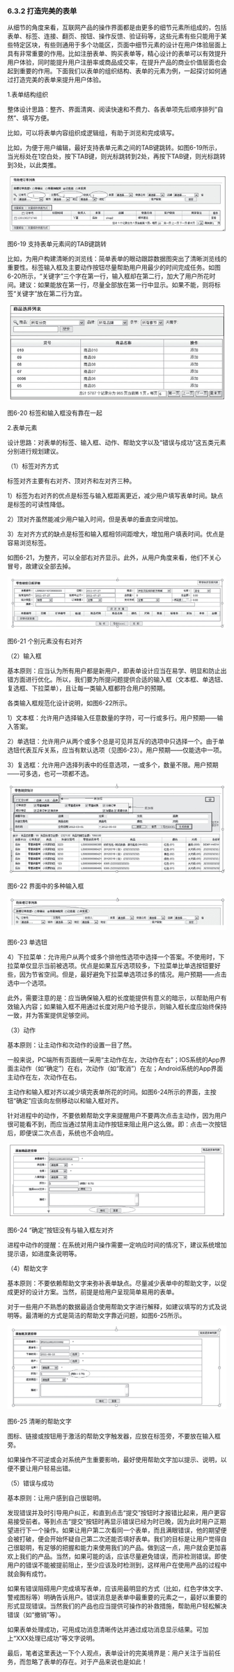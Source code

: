 ### 6.3.2 打造完美的表单

从细节的角度来看，互联网产品的操作界面都是由更多的细节元素所组成的，包括表单、标签、连接、翻页、按钮、操作反馈、验证码等，这些元素有些只能用于某些特定区块，有些则通用于多个功能区，页面中细节元素的设计在用户体验层面上具有非常重要的作用。比如注册表单、购买表单等，精心设计的表单可以有效提升用户体验，同时能提升用户注册率或商品成交率，在提升产品的商业价值层面也会起到重要的作用。下面我们以表单的组织结构、表单的元素为例，一起探讨如何通过打造完美的表单来提升用户体验。

1.表单结构组织

整体设计思路：整齐、界面清爽、阅读快速和不费力、各表单项先后顺序排列“自然”、填写方便。

比如，可以将表单内容组织成逻辑组，有助于浏览和完成填写。

比如，为便于用户编辑，最好支持表单元素之间的TAB键跳转。如图6-19所示，当光标处在1空白处，按下TAB键，则光标跳转到2处，再按下TAB键，则光标跳转到3处，以此类推。

![](images/image01499_jpeg)

图6-19 支持表单元素间的TAB键跳转

比如，为用户构建清晰的浏览线：简单表单的眼动跟踪数据图突出了清晰浏览线的重要性。标签输入框及主要动作按钮尽量帮助用户用最少的时间完成任务。如图6-20所示，“关键字”三个字在第一行，输入框却在第二行，加大了用户所花时间。建议：如果能放在第一行，尽量全部放在第一行中显示。如果不能，则将标签“关键字”放在第二行为宜。

![](images/image01500_jpeg)

图6-20 标签和输入框没有靠在一起

2.表单元素

设计思路：对表单的标签、输入框、动作、帮助文字以及“错误与成功”这五类元素分别进行规划建议。

（1）标签对齐方式

标签对齐主要有右对齐、顶对齐和左对齐三种。

1）标签为右对齐的优点是标签与输入框距离更近，减少用户填写表单时间。缺点是标签的可读性降低。

2）顶对齐虽然能减少用户输入时间，但是表单的垂直空间增加。

3）左对齐方式的缺点是标签和输入框相邻间距增大，增加用户填表时间。优点是容易浏览标签。

如图6-21，为整齐，可以全部右对齐显示。此外，从用户角度来看，他们不关心冒号，故建议全部去掉。

![](images/image01501_jpeg)

图6-21 个别元素没有右对齐

（2）输入框

基本原则：应当认为所有用户都是新用户，即表单设计应当在易学、明显和防止出错方面进行优化。所以，我们要为所提问题提供合适的输入框（文本框、单选钮、复选框、下拉菜单），且让每一类输入框都符合用户的预期。

各类输入框规范化设计说明，如图6-22所示。

1）文本框：允许用户选择输入任意数量的字符，可一行或多行。用户预期——输入答案。

2）单选钮：允许用户从两个或多个总是可见并互斥的选项中只选择一个。由于单选钮代表互斥关系，应当有默认选项（见图6-23）。用户预期——仅能选中一项。

3）复选框：允许用户选择列表中的任意选项，一或多个，数量不限。用户预期——可多选，也可一项都不选。

![](images/image01502_jpeg)

图6-22 界面中的多种输入框

![](images/image01503_jpeg)

图6-23 单选钮

4）下拉菜单：允许用户从两个或多个排他性选项中选择一个答案。不使用时，下拉菜单仅显示当前被选项。优点是如果互斥选项较多，下拉菜单比单选按钮要好些，因为节省空间。但是，最好避免下拉菜单选项过多的情况。用户预期——点击选中一个选项。

此外，需要注意的是：应当确保输入框的长度能提供有意义的暗示，以帮助用户有效输入内容；如果输入框不用通过长度对用户给予提示，则输入框长度应始终保持一致，并为答案提供足够空间。

（3）动作

基本原则：让主动作和次动作的设置一目了然。

一般来说，PC端所有页面统一采用“主动作在左，次动作在右”；IOS系统的App界面主动作（如“确定”）在右，次动作（如“取消”）在左；Android系统的App界面主动作在左，次动作在右。

主动作和输入框对齐以减少填完表单所花的时间。如图6-24所示的界面，主按钮“确定”应该向左侧移动以和输入框对齐。

针对进程中的动作，不要依赖帮助文字来提醒用户不要两次点击主动作，因为用户很可能看不到，而应当通过禁用主动作按钮来阻止用户这么做。即：点击一次按钮后，即便误二次点击，系统也不会响应。

![](images/image01504_jpeg)

图6-24 “确定”按钮没有与输入框左对齐

进程中动作的提醒：在系统对用户操作需要一定响应时间的情况下，建议系统增加提示语，如进度条说明等。

（4）帮助文字

基本原则：不要依赖帮助文字来弥补表单缺点。尽量减少表单中的帮助文字，以促成更好的设计方案。当然，前提是给用户呈现简单易用的表单。

对于一些用户不熟悉的数据最适合使用帮助文字进行解释，如建议填写的方式及说明等。最清晰的方式是简洁的帮助文字靠近问题，如图6-25所示。

![](images/image01505_jpeg)

图6-25 清晰的帮助文字

图标、链接或按钮用于激活的帮助文字触发器，应放在标签旁，不要放在输入框旁。

如果操作不可逆或会对系统产生重要影响，最好使用帮助文字加以提示、说明，以便不要让用户轻易出错。

（5）错误与成功

基本原则：让用户感到自己很聪明。

发现错误并及时引导用户纠正，和直到点击“提交”按钮时才报错比起来，用户更容易接受前者。等到点击“提交”按钮时再显示错误已经为时已晚，因为此时用户正期望进行下一个操作。如果让用户第二次看同一个表单，而且满眼错误，他的期望便会被打破，便会开始怀疑自己第二次还能否填好表单。我们的目标是让用户觉得自己很聪明，有足够的把握和能力来使用我们的产品。做到这一点，用户就会更加喜欢上我们的产品。当然，如果可能的话，应该尽量避免错误，而非检测错误。即使用户的错误不能被提前阻止，至少应该及时检测到，这样用户在使用产品的过程中就会胸有成竹。

如果有错误阻碍用户完成填写表单，应该用最明显的方式（比如，红色字体文字、警戒图标等）明确告诉用户。错误消息是表单中最重要的元素之一，最好以重要的形式显现错误。当然我们的产品也应当提供可操作的补救措施，帮助用户轻松解决错误（如“撤销”等）。

如果表单处理成功，可用成功消息清晰传达并通过成功消息显示结果。可加上“XXX处理已成功”等文字说明。

最后，笔者这里表达一下个人观点，表单设计的完美境界是：用户关注于当前任务，而忽略了表单的存在。对于产品来说也是如此！
